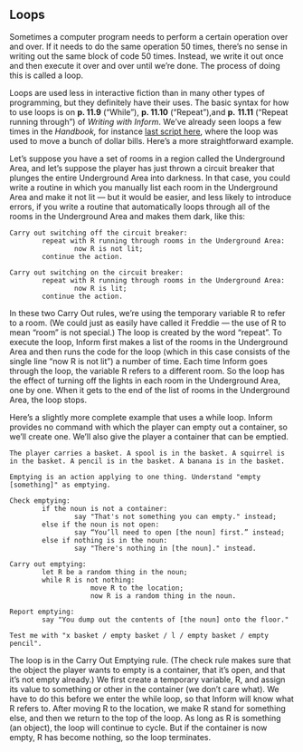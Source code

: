 ## Loops

Sometimes a computer program needs to perform a certain operation over and over. If it needs to do the same operation 50 times, there’s no sense in writing out the same block of code 50 times. Instead, we write it out once and then execute it over and over until we’re done. The process of doing this is called a loop.

Loops are used less in interactive fiction than in many other types of programming, but they definitely have their uses. The basic syntax for how to use loops is on **p. 11.9** (“While”), **p. 11.10** (“Repeat”),and **p.** **11.11** (“Repeat running through”) of _Writing with Inform_. We’ve already seen loops a few times in the _Handbook,_ for instance [last script here](../chapter_9_phrasing_&_punctuation/values.md#values), where the loop was used to move a bunch of dollar bills. Here’s a more straightforward example.

Let’s suppose you have a set of rooms in a region called the Underground Area, and let’s suppose the player has just thrown a circuit breaker that plunges the entire Underground Area into darkness. In that case, you could write a routine in which you manually list each room in the Underground Area and make it not lit — but it would be easier, and less likely to introduce errors, if you write a routine that automatically loops through all of the rooms in the Underground Area and makes them dark, like this:

```inform7
Carry out switching off the circuit breaker:
        repeat with R running through rooms in the Underground Area:
                now R is not lit;
        continue the action.

Carry out switching on the circuit breaker:
        repeat with R running through rooms in the Underground Area:
                now R is lit;
        continue the action.
```

In these two Carry Out rules, we’re using the temporary variable R to refer to a room. (We could just as easily have called it Freddie — the use of R to mean “room” is not special.) The loop is created by the word “repeat”. To execute the loop, Inform first makes a list of the rooms in the Underground Area and then runs the code for the loop (which in this case consists of the single line “now R is not lit”) a number of time. Each time Inform goes through the loop, the variable R refers to a different room. So the loop has the effect of turning off the lights in each room in the Underground Area, one by one. When it gets to the end of the list of rooms in the Underground Area, the loop stops.

Here’s a slightly more complete example that uses a while loop. Inform provides no command with which the player can empty out a container, so we’ll create one. We’ll also give the player a container that can be emptied.

```inform7
The player carries a basket. A spool is in the basket. A squirrel is in the basket. A pencil is in the basket. A banana is in the basket.

Emptying is an action applying to one thing. Understand "empty [something]" as emptying.

Check emptying:
        if the noun is not a container:
              	say "That's not something you can empty." instead;
        else if the noun is not open:
              	say “You’ll need to open [the noun] first.” instead;
        else if nothing is in the noun:
              	say "There's nothing in [the noun]." instead.

Carry out emptying:
      	let R be a random thing in the noun;
      	while R is not nothing:
            		move R to the location;
            		now R is a random thing in the noun.

Report emptying:
        say "You dump out the contents of [the noun] onto the floor."

Test me with "x basket / empty basket / l / empty basket / empty pencil".
```

The loop is in the Carry Out Emptying rule. (The check rule makes sure that the object the player wants to empty is a container, that it’s open, and that it’s not empty already.) We first create a temporary variable, R, and assign its value to something or other in the container (we don’t care what). We have to do this before we enter the while loop, so that Inform will know what R refers to. After moving R to the location, we make R stand for something else, and then we return to the top of the loop. As long as R is something (an object), the loop will continue to cycle. But if the container is now empty, R has become nothing, so the loop terminates.
